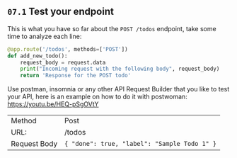 ## `07.1` Test your endpoint

This is what you have so far about the `POST /todos` endpoint, take some time to analyze each line:

```python
@app.route('/todos', methods=['POST'])
def add_new_todo():
    request_body = request.data
    print("Incoming request with the following body", request_body)
    return 'Response for the POST todo'
```

Use postman, insomnia or any other API Request Builder that you like to test your API, here is an example on how to do it with postwoman:
https://youtu.be/HEQ-pSgOVtY

|  |  |
| ------ | -------- |
| Method | Post |
| URL: | /todos |
| Request Body | `{ "done": true, "label": "Sample Todo 1" }` |

